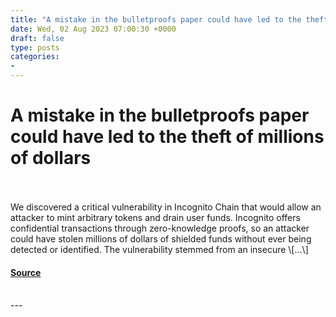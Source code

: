 ```yaml
---
title: "A mistake in the bulletproofs paper could have led to the theft of millions of dollars"
date: Wed, 02 Aug 2023 07:00:30 +0000
draft: false
type: posts
categories: 
- 
---
```

# A mistake in the bulletproofs paper could have led to the theft of millions of dollars

<br/>

<br/>
We discovered a critical vulnerability in Incognito Chain that would allow an attacker to mint arbitrary tokens and drain user funds. Incognito offers confidential transactions through zero-knowledge proofs, so an attacker could have stolen millions of dollars of shielded funds without ever being detected or identified. The vulnerability stemmed from an insecure \[…\]

#### [Source](https://blog.trailofbits.com/2023/08/02/a-mistake-in-the-bulletproofs-paper-could-have-led-to-the-theft-of-millions-of-dollars/)

<br/>
---
